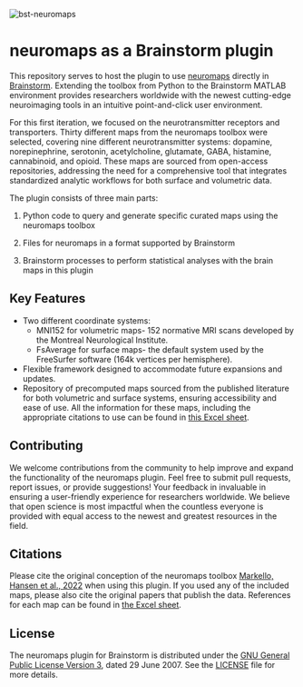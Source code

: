 ![bst-neuromaps](https://github.com/thuy-n/testing/assets/130115390/0b14b8e0-8b94-4928-b83f-3202a3b6bbba)

# neuromaps as a Brainstorm plugin

This repository serves to host the plugin to use [neuromaps](https://github.com/netneurolab/neuromaps) directly in [Brainstorm](https://neuroimage.usc.edu/brainstorm/). Extending the toolbox from Python to the Brainstorm MATLAB environment provides researchers worldwide with the newest cutting-edge neuroimaging tools in an intuitive point-and-click user environment. 

For this first iteration, we focused on the neurotransmitter receptors and transporters. Thirty different maps from the neuromaps toolbox were selected, covering nine different neurotransmitter systems: dopamine, norepinephrine, serotonin, acetylcholine, glutamate, GABA, histamine, cannabinoid, and opioid. These maps are sourced from open-access repositories, addressing the need for a comprehensive tool that integrates standardized analytic workflows for both surface and volumetric data. 

The plugin consists of three main parts:

1. Python code to query and generate specific curated maps using the neuromaps toolbox
   
3. Files for neuromaps in a format supported by Brainstorm

4. Brainstorm processes to perform statistical analyses with the brain maps in this plugin


## Key Features

- Two different coordinate systems:
  - MNI152 for volumetric maps- 152 normative MRI scans developed by the Montreal Neurological Institute.
  - FsAverage for surface maps- the default system used by the FreeSurfer software (164k vertices per hemisphere).
- Flexible framework designed to accommodate future expansions and updates.
- Repository of precomputed maps sourced from the published literature for both volumetric and surface systems, ensuring accessibility and ease of use. All the information for these maps, including the appropriate citations to use can be found in [this Excel sheet](https://docs.google.com/spreadsheets/d/1R0usElQw1HCYaIGMpgJk-u3HcL6N1nQ1/edit?usp=sharing&ouid=114237437498686296895&rtpof=true&sd=true). 


## Contributing
We welcome contributions from the community to help improve and expand the functionality of the neuromaps plugin. Feel free to submit pull requests, report issues, or provide suggestions! Your feedback in invaluable in ensuring a user-friendly experience for researchers worldwide. We believe that open science is most impactful when the countless everyone is provided with equal access to the newest and greatest resources in the field.

## Citations
Please cite the original conception of the neuromaps toolbox [Markello, Hansen et al., 2022](https://www.nature.com/articles/s41592-022-01625-w) when using this plugin. If you used any of the included maps, please also cite the original papers that publish the data. References for each map can be found in [the Excel sheet](https://docs.google.com/spreadsheets/d/1R0usElQw1HCYaIGMpgJk-u3HcL6N1nQ1/edit?usp=sharing&ouid=114237437498686296895&rtpof=true&sd=true).

## License
The neuromaps plugin for Brainstorm is distributed under the [GNU General Public License Version 3](https://opensource.org/licenses/GPL-3.0), dated 29 June 2007. See the [LICENSE](LICENSE) file for more details.
